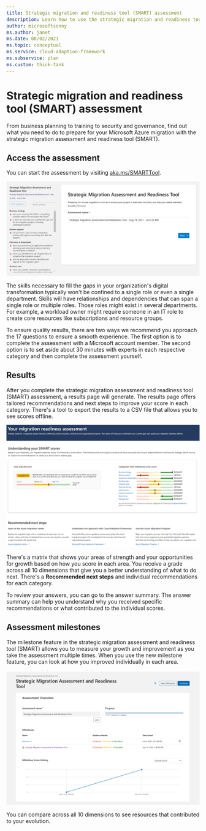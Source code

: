 ```yaml
---
title: Strategic migration and readiness tool (SMART) assessment
description: Learn how to use the strategic migration and readiness tool (SMART) assessment to accelerate your cloud adoption efforts.
author: microsoftsonny
ms.author: janet
ms.date: 08/02/2021
ms.topic: conceptual
ms.service: cloud-adoption-framework
ms.subservice: plan
ms.custom: think-tank
---
```


# Strategic migration and readiness tool (SMART) assessment

From business planning to training to security and governance, find out what you need to do to prepare for your Microsoft Azure migration with the strategic migration assessment and readiness tool (SMART).

## Access the assessment

You can start the assessment by visiting [aka.ms/SMARTTool](/assessments/?id=strategic-migration-assessment).

![Diagram that shows the strategic migration and readiness tool (SMART) assessment.](../_images/start-smart.png)

The skills necessary to fill the gaps in your organization's digital transformation typically won't be confined to a single role or even a single department. Skills will have relationships and dependencies that can span a single role or multiple roles. Those roles might exist in several departments. For example, a workload owner might require someone in an IT role to create core resources like subscriptions and resource groups.

To ensure quality results, there are two ways we recommend you approach the 17 questions to ensure a smooth experience. The first option is to complete the assessment with a Microsoft account member. The second option is to set aside about 30 minutes with experts in each respective category and then complete the assessment yourself.

## Results

After you complete the strategic migration assessment and readiness tool (SMART) assessment, a results page will generate. The results page offers tailored recommendations and next steps to improve your score in each category. There's a tool to export the results to a CSV file that allows you to see scores offline.

![Diagram that shows the strategic migration and readiness tool (SMART) results matrix.](../_images/smart-matrix.png)

There's a matrix that shows your areas of strength and your opportunities for growth based on how you score in each area. You receive a grade across all 10 dimensions that give you a better understanding of what to do next. There's a **Recommended next steps** and individual recommendations for each category.

To review your answers, you can go to the answer summary. The answer summary can help you understand why you received specific recommendations or what contributed to the individual scores.

## Assessment milestones

The milestone feature in the strategic migration assessment and readiness tool (SMART) allows you to measure your growth and improvement as you take the assessment multiple times. When you use the new milestone feature, you can look at how you improved individually in each area.

![Diagram that shows SMART evolution.](../_images/evolution.png)

You can compare across all 10 dimensions to see resources that contributed to your evolution.
